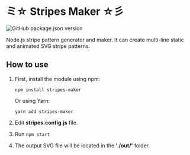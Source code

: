 # ミ☆ Stripes Maker ☆彡

![GitHub package.json version](https://img.shields.io/github/package-json/v/mzusin/stripes-maker)

Node.js stripe pattern generator and maker. It can create multi-line static and animated SVG stripe patterns.

## How to use

1. First, install the module using npm:

    `npm install stripes-maker`
    
    Or using Yarn:
    
    `yarn add stripes-maker`

2. Edit **stripes.config.js** file.
3. Run `npm start`
4. The output SVG file will be located in the **'./out/'** folder.